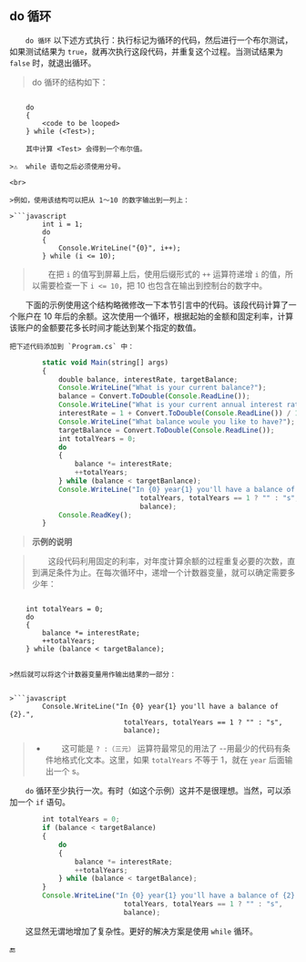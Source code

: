## do 循环

&emsp;&emsp;`do 循环` 以下述方式执行：执行标记为循环的代码，然后进行一个布尔测试，如果测试结果为 `true`，就再次执行这段代码，并重复这个过程。当测试结果为 `false` 时，就退出循环。

>   do 循环的结构如下：

>```javascript
        do
        {
            <code to be looped>
        } while (<Test>);
```
    其中计算 <Test> 会得到一个布尔值。

>⚠️  while 语句之后必须使用分号。

<br>

>例如，使用该结构可以把从 1～10 的数字输出到一列上：

>```javascript
        int i = 1;
        do
        {
            Console.WriteLine("{0}", i++);
        } while (i <= 10);
```

>&emsp;&emsp;在把 `i` 的值写到屏幕上后，使用后缀形式的 `++` 运算符递增 `i` 的值，所以需要检查一下 `i <= 10`，把 10 也包含在输出到控制台的数字中。



&emsp;&emsp;下面的示例使用这个结构略微修改一下本节引言中的代码。该段代码计算了一个账户在 10 年后的余额。这次使用一个循环，根据起始的金额和固定利率，计算该账户的金额要花多长时间才能达到某个指定的数值。

    把下述代码添加到 `Program.cs` 中：

```javascript
        static void Main(string[] args)
        {
            double balance, interestRate, targetBalance;
            Console.WriteLine("What is your current balance?");
            balance = Convert.ToDouble(Console.ReadLine());
            Console.WriteLine("What is your current annual interest rate(in %)?");
            interestRate = 1 + Convert.ToDouble(Console.ReadLine()) / 100.0;
            Console.WriteLine("What balance woule you like to have?");
            targetBalance = Convert.ToDouble(Console.ReadLine());
            int totalYears = 0;
            do
            {
                balance *= interestRate;
                ++totalYears;
            } while (balance < targetBanlance);
            Console.WriteLine("In {0} year{1} you'll have a balance of {2}.",
                                totalYears, totalYears == 1 ? "" : "s", 
                                balance);
            Console.ReadKey();
        }
```

>**示例的说明**

>&emsp;&emsp;这段代码利用固定的利率，对年度计算余额的过程重复必要的次数，直到满足条件为止。在每次循环中，递增一个计数器变量，就可以确定需要多少年：

>```javascript
        int totalYears = 0;
        do
        {
            balance *= interestRate;
            ++totalYears;
        } while (balance < targetBalance);
```

>然后就可以将这个计数器变量用作输出结果的一部分：


>```javascript
        Console.WriteLine("In {0} year{1} you'll have a balance of {2}.",
                            totalYears, totalYears == 1 ? "" : "s", 
                            balance);
```

> * &emsp;&emsp;这可能是 `? :（三元）` 运算符最常见的用法了 --用最少的代码有条件地格式化文本。这里，如果 `totalYears` 不等于 1，就在 `year` 后面输出一个 s。

&emsp;&emsp;`do` 循环至少执行一次。有时（如这个示例）这并不是很理想。当然，可以添加一个 `if` 语句。

```javascript
        int totalYears = 0;
        if (balance < targetBalance)
        {
            do
            {
                balance *= interestRate;
                ++totalYears;
            } while (balance < targetBalance);
        }
        Console.WriteLine("In {0} year{1} you'll have a balance of {2}.",
                            totalYears, totalYears == 1 ? "" : "s",
                            balance);
```


&emsp;&emsp;这显然无谓地增加了复杂性。更好的解决方案是使用 `while` 循环。

🔚